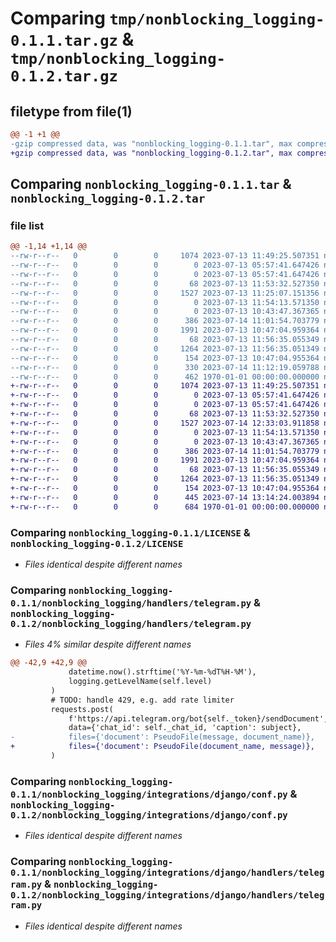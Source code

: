 # Comparing `tmp/nonblocking_logging-0.1.1.tar.gz` & `tmp/nonblocking_logging-0.1.2.tar.gz`

## filetype from file(1)

```diff
@@ -1 +1 @@
-gzip compressed data, was "nonblocking_logging-0.1.1.tar", max compression
+gzip compressed data, was "nonblocking_logging-0.1.2.tar", max compression
```

## Comparing `nonblocking_logging-0.1.1.tar` & `nonblocking_logging-0.1.2.tar`

### file list

```diff
@@ -1,14 +1,14 @@
--rw-r--r--   0        0        0     1074 2023-07-13 11:49:25.507351 nonblocking_logging-0.1.1/LICENSE
--rw-r--r--   0        0        0        0 2023-07-13 05:57:41.647426 nonblocking_logging-0.1.1/README.md
--rw-r--r--   0        0        0        0 2023-07-13 05:57:41.647426 nonblocking_logging-0.1.1/nonblocking_logging/__init__.py
--rw-r--r--   0        0        0       68 2023-07-13 11:53:32.527350 nonblocking_logging-0.1.1/nonblocking_logging/handlers/__init__.py
--rw-r--r--   0        0        0     1527 2023-07-13 11:25:07.151356 nonblocking_logging-0.1.1/nonblocking_logging/handlers/telegram.py
--rw-r--r--   0        0        0        0 2023-07-13 11:54:13.571350 nonblocking_logging-0.1.1/nonblocking_logging/integrations/__init__.py
--rw-r--r--   0        0        0        0 2023-07-13 10:43:47.367365 nonblocking_logging-0.1.1/nonblocking_logging/integrations/django/__init__.py
--rw-r--r--   0        0        0      386 2023-07-14 11:01:54.703779 nonblocking_logging-0.1.1/nonblocking_logging/integrations/django/apps.py
--rw-r--r--   0        0        0     1991 2023-07-13 10:47:04.959364 nonblocking_logging-0.1.1/nonblocking_logging/integrations/django/conf.py
--rw-r--r--   0        0        0       68 2023-07-13 11:56:35.055349 nonblocking_logging-0.1.1/nonblocking_logging/integrations/django/handlers/__init__.py
--rw-r--r--   0        0        0     1264 2023-07-13 11:56:35.051349 nonblocking_logging-0.1.1/nonblocking_logging/integrations/django/handlers/telegram.py
--rw-r--r--   0        0        0      154 2023-07-13 10:47:04.955364 nonblocking_logging-0.1.1/nonblocking_logging/integrations/django/startup.py
--rw-r--r--   0        0        0      330 2023-07-14 11:12:19.059788 nonblocking_logging-0.1.1/pyproject.toml
--rw-r--r--   0        0        0      462 1970-01-01 00:00:00.000000 nonblocking_logging-0.1.1/PKG-INFO
+-rw-r--r--   0        0        0     1074 2023-07-13 11:49:25.507351 nonblocking_logging-0.1.2/LICENSE
+-rw-r--r--   0        0        0        0 2023-07-13 05:57:41.647426 nonblocking_logging-0.1.2/README.md
+-rw-r--r--   0        0        0        0 2023-07-13 05:57:41.647426 nonblocking_logging-0.1.2/nonblocking_logging/__init__.py
+-rw-r--r--   0        0        0       68 2023-07-13 11:53:32.527350 nonblocking_logging-0.1.2/nonblocking_logging/handlers/__init__.py
+-rw-r--r--   0        0        0     1527 2023-07-14 12:33:03.911858 nonblocking_logging-0.1.2/nonblocking_logging/handlers/telegram.py
+-rw-r--r--   0        0        0        0 2023-07-13 11:54:13.571350 nonblocking_logging-0.1.2/nonblocking_logging/integrations/__init__.py
+-rw-r--r--   0        0        0        0 2023-07-13 10:43:47.367365 nonblocking_logging-0.1.2/nonblocking_logging/integrations/django/__init__.py
+-rw-r--r--   0        0        0      386 2023-07-14 11:01:54.703779 nonblocking_logging-0.1.2/nonblocking_logging/integrations/django/apps.py
+-rw-r--r--   0        0        0     1991 2023-07-13 10:47:04.959364 nonblocking_logging-0.1.2/nonblocking_logging/integrations/django/conf.py
+-rw-r--r--   0        0        0       68 2023-07-13 11:56:35.055349 nonblocking_logging-0.1.2/nonblocking_logging/integrations/django/handlers/__init__.py
+-rw-r--r--   0        0        0     1264 2023-07-13 11:56:35.051349 nonblocking_logging-0.1.2/nonblocking_logging/integrations/django/handlers/telegram.py
+-rw-r--r--   0        0        0      154 2023-07-13 10:47:04.955364 nonblocking_logging-0.1.2/nonblocking_logging/integrations/django/startup.py
+-rw-r--r--   0        0        0      445 2023-07-14 13:14:24.003894 nonblocking_logging-0.1.2/pyproject.toml
+-rw-r--r--   0        0        0      684 1970-01-01 00:00:00.000000 nonblocking_logging-0.1.2/PKG-INFO
```

### Comparing `nonblocking_logging-0.1.1/LICENSE` & `nonblocking_logging-0.1.2/LICENSE`

 * *Files identical despite different names*

### Comparing `nonblocking_logging-0.1.1/nonblocking_logging/handlers/telegram.py` & `nonblocking_logging-0.1.2/nonblocking_logging/handlers/telegram.py`

 * *Files 4% similar despite different names*

```diff
@@ -42,9 +42,9 @@
             datetime.now().strftime('%Y-%m-%dT%H-%M'),
             logging.getLevelName(self.level)
         )
         # TODO: handle 429, e.g. add rate limiter
         requests.post(
             f'https://api.telegram.org/bot{self._token}/sendDocument',
             data={'chat_id': self._chat_id, 'caption': subject},
-            files={'document': PseudoFile(message, document_name)},
+            files={'document': PseudoFile(document_name, message)},
         )
```

### Comparing `nonblocking_logging-0.1.1/nonblocking_logging/integrations/django/conf.py` & `nonblocking_logging-0.1.2/nonblocking_logging/integrations/django/conf.py`

 * *Files identical despite different names*

### Comparing `nonblocking_logging-0.1.1/nonblocking_logging/integrations/django/handlers/telegram.py` & `nonblocking_logging-0.1.2/nonblocking_logging/integrations/django/handlers/telegram.py`

 * *Files identical despite different names*

